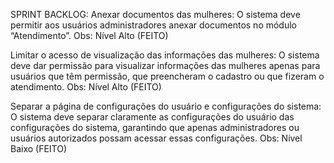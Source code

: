 SPRINT BACKLOG:
Anexar documentos das mulheres: O sistema deve permitir aos usuários administradores anexar documentos no módulo “Atendimento”.
Obs: Nível Alto  (FEITO)

Limitar o acesso de visualização das informações das mulheres:  O sistema deve dar permissão para visualizar informações das mulheres apenas para usuários que têm permissão, que preencheram o cadastro ou que fizeram o atendimento.
Obs: Nível Alto (FEITO)

Separar a página de configurações do usuário e configurações do sistema: O sistema deve separar claramente as configurações do usuário das configurações do sistema, garantindo que apenas administradores ou usuários autorizados possam acessar essas configurações.
Obs: Nível Baixo (FEITO)

